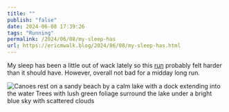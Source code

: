 ```yaml
---
title: ""
publish: "false"
date: 2024-06-08 17:39:26
tags: "Running"
permalink: /2024/06/08/my-sleep-has
url: https://ericmwalk.blog/2024/06/08/my-sleep-has.html
---
```


My sleep has been a little out of wack lately so this [run](https://strava.com/activities/11606777302) probably felt harder than it should have. However, overall not bad for a midday long run.

![Canoes rest on a sandy beach by a calm lake with a dock extending into the water Trees with lush green foliage surround the lake under a bright blue sky with scattered clouds](https://ericmwalk.blog/uploads/2024/img-0263.jpeg)